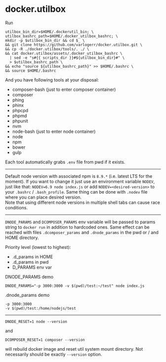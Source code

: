 # docker.utilbox
Run
```
utilbox_bin_dir=$HOME/.dockerutil_bin; \
utilbox_bashrc_path=$HOME/.docker_utilbox_bashrc; \
mkdir -p $utilbox_bin_dir && cd $_ \
&& git clone https://github.com/varlogerr/docker.utilbox.git \
&& cp -R ./docker.utilbox/tools/. ./ \
&& cat docker.utilbox/assets/.docker_utilbox_bashrc \
  | sed -e "s#{{ scripts_dir }}#${utilbox_bin_dir}#" \
  > $utilbox_bashrc_path \
&& echo "source ${utilbox_bashrc_path}" >> $HOME/.bashrc \
&& source $HOME/.bashrc
```
And you have following tools at your disposal:
* composer-bash (just to enter composer container)
* composer
* phing
* phinx
* phpcpd
* phpmd
* phpunit
* nvm
* node-bash (just to enter node container)
* node
* npm
* bower
* gulp

Each tool automatically grabs `.env` file from pwd if it exists.  

---

Default node version with associated npm is `8.9.*` (i.e. latest LTS for the moment). If you want to change it just use an environment variable `NODEV`, just like that: `NODEV=6.9 node index.js` or add `NODEV=<desired-version>` to your `.bashrc` / `.bash_profile`. Same thing can be done with `.nodev` file where you can place desired version.  
Note that using different node versions in multiple shell tabs can cause race conditions.  

---

`DNODE_PARAMS` and `DCOMPOSER_PARAMS` env variable will be passed to params string to `docker run` in addition to hardcoded ones. Same effect can be reached with files `.dcomposer_params` and `.dnode_params` in the pwd or / and HOME directory.

Priority level (lowest to highest):
* .d_params in HOME
* .d_params in pwd
* D_PARAMS env var

DNODE_PARAMS demo
```
DNODE_PARAMS="-p 3000:3000 -v $(pwd)/test:~/test" node index.js
```
.dnode_params demo
```
-p 3000:3000
-v $(pwd)/test:/home/nodejs/test
```

---

```
DNODE_RESET=1 node --version
```
and
```
DCOMPOSER_RESET=1 composer --version
```
will rebuild docker image and reset util system mount directory. Not necessarily should be exactly `--version` option.

